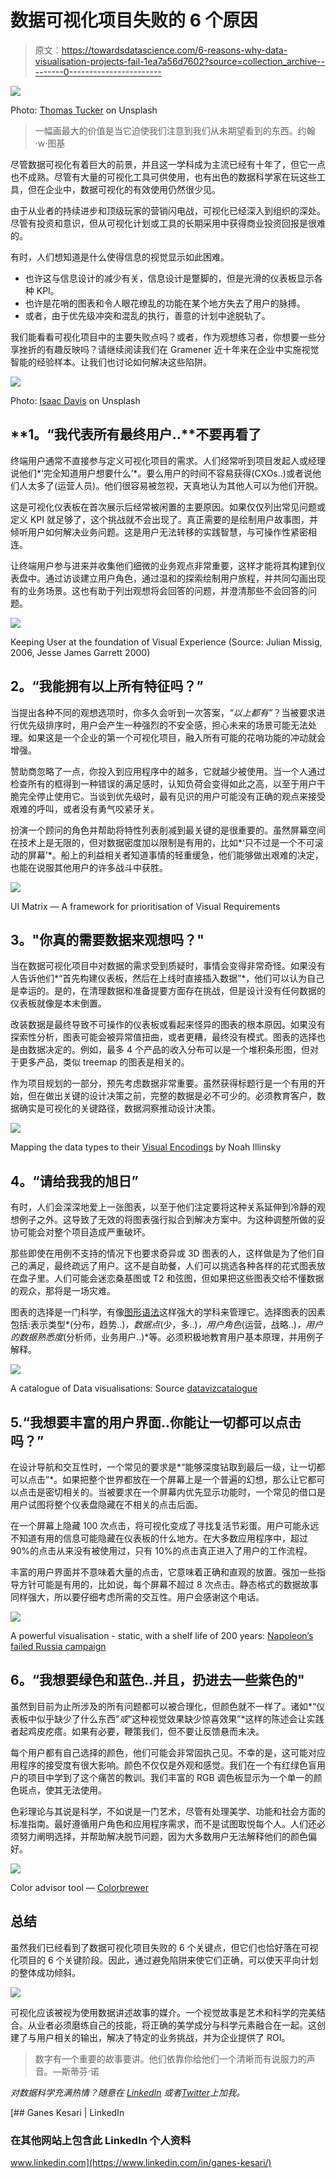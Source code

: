 # 数据可视化项目失败的 6 个原因

> 原文：<https://towardsdatascience.com/6-reasons-why-data-visualisation-projects-fail-1ea7a56d7602?source=collection_archive---------0----------------------->

![](img/c84cf36c02622783d78057c2a0eb0c09.png)

Photo: [Thomas Tucker](https://unsplash.com/photos/-HPhkZcJQNk) on Unsplash

> 一幅画最大的价值是当它迫使我们注意到我们从未期望看到的东西。约翰·w·图基

尽管数据可视化有着巨大的前景，并且这一学科成为主流已经有十年了，但它一点也不成熟。尽管有大量的可视化工具可供使用，也有出色的数据科学家在玩这些工具，但在企业中，数据可视化的有效使用仍然很少见。

由于从业者的持续进步和顶级玩家的营销闪电战，可视化已经深入到组织的深处。尽管有投资和意识，但从可视化计划或工具的长期采用中获得商业投资回报是很难的。

有时，人们想知道是什么使得信息的视觉显示如此困难。

*   也许这与信息设计的减少有关，信息设计是蹩脚的，但是光滑的仪表板显示各种 KPI。
*   也许是花哨的图表和令人眼花缭乱的功能在某个地方失去了用户的脉搏。
*   或者，由于优先级冲突和混乱的执行，善意的计划中途脱轨了。

我们能看看可视化项目中的主要失败点吗？或者，作为观想练习者，你想要一些分享挫折的有趣反映吗？请继续阅读我们在 Gramener 近十年来在企业中实施视觉智能的经验样本。让我们也讨论如何解决这些陷阱。

![](img/648ac957a193bd13e7f72b8ffb4b8635.png)

Photo: [Isaac Davis](https://unsplash.com/photos/rzCi3mD-6ho) on Unsplash

## **1。“我代表所有最终用户..**不要再看了

终端用户通常不直接参与定义可视化项目的需求。人们经常听到项目发起人或经理说他们*‘完全知道用户想要什么’*。要么用户的时间不容易获得(CXOs..)或者说他们人太多了(运营人员)。他们很容易被忽视，天真地认为其他人可以为他们开脱。

这是可视化仪表板在首次展示后经常被闲置的主要原因。如果仅仅列出常见问题或定义 KPI 就足够了，这个挑战就不会出现了。真正需要的是绘制用户故事图，并倾听用户如何解决业务问题。这是用户无法转移的实践智慧，与可操作性紧密相连。

让终端用户参与进来并收集他们细微的业务观点非常重要，这样才能将其构建到仪表盘中。通过访谈建立用户角色，通过温和的探索绘制用户旅程，并共同勾画出现有的业务场景。这也有助于列出观想将会回答的问题，并澄清那些不会回答的问题。

![](img/d4e394767e8b7b2fe49e5821ecb3a84a.png)

Keeping User at the foundation of Visual Experience (Source: Julian Missig, 2006, Jesse James Garrett 2000)

## **2。“我能拥有以上所有特征吗？”**

当提出各种不同的观想选项时，你多久会听到一次答案，*“以上都有”*？当被要求进行优先级排序时，用户会产生一种强烈的不安全感，担心未来的场景可能无法处理。如果这是一个企业的第一个可视化项目，融入所有可能的花哨功能的冲动就会增强。

赞助商忽略了一点，你投入到应用程序中的越多，它就越少被使用。当一个人通过检查所有的框得到一种错误的满足感时，认知负荷会变得如此之高，以至于用户干脆完全停止使用它。当谈到优先级时，最有见识的用户可能没有正确的观点来接受艰难的呼叫，或者没有勇气咬紧牙关。

扮演一个顾问的角色并帮助将特性列表削减到最关键的是很重要的。虽然屏幕空间在技术上是无限的，但对数据密度加以限制是有用的，比如*‘只不过是一个不可滚动的屏幕’*。船上的利益相关者知道事情的轻重缓急，他们能够做出艰难的决定，也能在说服其他用户的许多战斗中获胜。

![](img/7364226c3bfd08eb27644a913a96301f.png)

UI Matrix — A framework for prioritisation of Visual Requirements

## **3。"你真的需要数据来观想吗？"**

当在数据可视化项目中对数据的需求受到质疑时，事情会变得非常奇怪。如果没有人告诉他们*“首先构建仪表板，然后在上线时直接插入数据”*，他们可以认为自己是幸运的。是的，在清理数据和准备提要方面存在挑战，但是设计没有任何数据的仪表板就像是本末倒置。

改装数据是最终导致不可操作的仪表板或看起来怪异的图表的根本原因。如果没有探索性分析，图表可能会被异常值扭曲，或者更糟，最终没有模式。图表的选择也是由数据决定的。例如，最多 4 个产品的收入分布可以是一个堆积条形图，但对于更多产品，类似 treemap 的图表是相关的。

作为项目规划的一部分，预先考虑数据非常重要。虽然获得标题行是一个有用的开始，但在做出关键的设计决策之前，完整的数据是必不可少的。必须教育客户，数据确实是可视化的关键路径，数据洞察推动设计决策。

![](img/17200de4b9c3cc2756a9579438a922ca.png)

Mapping the data types to their [Visual Encodings](http://complexdiagrams.com/properties) by Noah Illinsky

## **4。“请给我我的旭日”**

有时，人们会深深地爱上一张图表，以至于他们注定要将这种关系延伸到冷静的观想例子之外。这导致了无效的将图表强行拟合到解决方案中。为这种调整所做的妥协可能会对整个项目造成严重破坏。

那些即使在用例不支持的情况下也要求奇异或 3D 图表的人，这样做是为了他们自己的满足，最终疏远了用户。这不是自助餐，人们可以挑选各种各样的花式图表放在盘子里。人们可能会迷恋桑基图或 T2 和弦图，但如果把这些图表交给不懂数据的观众，那将是一场灾难。

图表的选择是一门科学，有像[图形语法](/murdering-a-legendary-data-story-what-can-we-learn-from-a-grammar-of-graphics-ad6ca42f5e30)这样强大的学科来管理它。选择图表的因素包括:表示类型*(分布，趋势..)*，数据点*(少，多..)*，用户角色*(运营，战略..)*，用户的数据熟悉度*(分析师，业务用户..)*等。必须积极地教育用户基本原理，并用例子解释。

![](img/f3485cd4dac434df96edaa39b6d1a248.png)

A catalogue of Data visualisations: Source [datavizcatalogue](https://datavizcatalogue.com/search.html)

## 5.“我想要丰富的用户界面..你能让一切都可以点击吗？”

在设计导航和交互性时，一个常见的要求是*“能够深度钻取到最后一级，让一切都可以点击”*。如果把整个世界都放在一个屏幕上是一个普遍的幻想，那么让它都可以点击是密切相关的。当被要求在一个屏幕内优先显示功能时，一个常见的借口是用户试图将整个仪表盘隐藏在不相关的点击后面。

在一个屏幕上隐藏 100 次点击，将可视化变成了寻找复活节彩蛋。用户可能永远不知道有用的信息可能隐藏在仪表板的什么地方。在大多数应用程序中，超过 90%的点击从来没有被使用过，只有 10%的点击真正进入了用户的工作流程。

丰富的用户界面并不意味着大量的点击，它意味着正确和直观的放置。强加一些指导方针可能是有用的，比如说，每个屏幕不超过 8 次点击。静态格式的数据故事同样强大，所以要仔细考虑所需的交互性。用户会感谢这个电话。

![](img/e2be68469502eaeb59267fca1de671cb.png)

A powerful visualisation - static, with a shelf life of 200 years: [Napoleon’s failed Russia campaign](https://en.wikipedia.org/wiki/Charles_Joseph_Minard#/media/File:Minard.png)

## **6。“我想要绿色和蓝色..并且，扔进去一些紫色的"**

虽然到目前为止所涉及的所有问题都可以被合理化，但颜色就不一样了。诸如*“仪表板中似乎缺少了什么东西”*或*“这种视觉效果缺少惊喜效果”*这样的陈述会让实践者起鸡皮疙瘩。如果有必要，鞭策我们，但不要让反馈悬而未决。

每个用户都有自己选择的颜色，他们可能会非常固执己见。不幸的是，这可能对应用程序的接受度有很大影响。颜色不仅仅是外观和感觉。我们在一个有红绿色盲用户的项目中学到了这个痛苦的教训。我们丰富的 RGB 调色板显示为一个单一的颜色斑点，使其无法使用。

色彩理论与其说是科学，不如说是一门艺术，尽管有处理美学、功能和社会方面的标准指南。最好遵循用户角色和应用程序需求，而不是试图取悦每个人。人们还必须努力阐明选择，并帮助解决脱节问题，因为大多数用户无法解释他们的颜色偏好。

![](img/f727ad6f6646002fc194981a41a71047.png)

Color advisor tool — [Colorbrewer](http://colorbrewer2.org/)

## **总结**

虽然我们已经看到了数据可视化项目失败的 6 个关键点，但它们也恰好落在可视化项目的 6 个关键阶段。因此，通过避免陷阱来使它们正确，可以使天平向计划的整体成功倾斜。

![](img/7d2a248189d1dea45995c0e9e405c91d.png)

可视化应该被视为使用数据讲述故事的媒介。一个视觉故事是艺术和科学的完美结合。从业者必须磨练自己的技能，将正确的美学成分与科学元素融合在一起。这创建了与用户相关的输出，解决了特定的业务挑战，并为企业提供了 ROI。

> 数字有一个重要的故事要讲。他们依靠你给他们一个清晰而有说服力的声音。—斯蒂芬·诺

*对数据科学充满热情？随意在* [*LinkedIn*](https://www.linkedin.com/in/ganes-kesari/) *或者*[*Twitter*](http://twitter.com/kesaritweets)*上加我。*

[](https://www.linkedin.com/in/ganes-kesari/) [## Ganes Kesari | LinkedIn

### 在其他网站上包含此 LinkedIn 个人资料

www.linkedin.com](https://www.linkedin.com/in/ganes-kesari/)